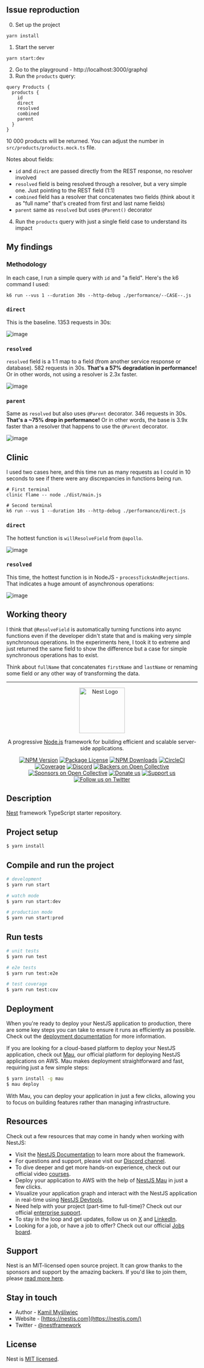 ## Issue reproduction

0. Set up the project

```
yarn install
```

1. Start the server

```
yarn start:dev
```

2. Go to the playground - http://localhost:3000/graphql
3. Run the `products` query:

```gql
query Products {
  products {
    id
    direct
    resolved
    combined
    parent
  }
}
```

10 000 products will be returned. You can adjust the number in `src/products/products.mock.ts` file.

Notes about fields:
 - `id` and `direct` are passed directly from the REST response, no resolver involved
 - `resolved` field is being resolved through a resolver, but a very simple one. Just pointing to the REST field (1:1)
 - `combined` field has a resolver that concatenates two fields (think about it as "full name" that's created from first and last name fields)
 - `parent` same as `resolved` but uses `@Parent()` decorator

4. Run the `products` query with just a single field case to understand its impact


## My findings

### Methodology

In each case, I run a simple query with `id` and "a field". Here's the k6 command I used:

```
k6 run --vus 1 --duration 30s --http-debug ./performance/--CASE--.js
```

### `direct`

This is the baseline. 1353 requests in 30s:

![image](https://github.com/user-attachments/assets/bd455a5a-be59-4cf8-9987-76f30660c8da)

### `resolved`

`resolved` field is a 1:1 map to a field (from another service response or database). 582 requests in 30s. **That's a 57% degradation in performance!** Or in other words, not using a resolver is 2.3x faster.

![image](https://github.com/user-attachments/assets/79067fc5-ab3e-41b5-a985-1573066d15a9)

### `parent`

Same as `resolved` but also uses `@Parent` decorator. 346 requests in 30s. **That's a ~75% drop in performance!** Or in other words, the base is 3.9x faster than a resolver that happens to use the `@Parent` decorator.

![image](https://github.com/user-attachments/assets/812234f9-d897-49e0-98c3-83a705a43a4c)

## Clinic

I used two cases here, and this time run as many requests as I could in 10 seconds to see if there were any discrepancies in functions being run.

```
# First terminal
clinic flame -- node ./dist/main.js

# Second terminal
k6 run --vus 1 --duration 10s --http-debug ./performance/direct.js
```

### `direct`

The hottest function is `willResolveField` from `@apollo`.

![image](https://github.com/user-attachments/assets/9856bbda-cb03-4219-9c6e-f22fbdff861a)

### `resolved`

This time, the hottest function is in NodeJS - `processTicksAndRejections`. That indicates a huge amount of asynchronous operations:

![image](https://github.com/user-attachments/assets/c2ae1bb1-8bf6-473b-8e58-c0f423e1c7b6)

## Working theory

I think that `@ResolveField` is automatically turning functions into async functions even if the developer didn't state that and is making very simple synchronous operations.
In the experiments here, I took it to extreme and just returned the same field to show the difference but a case for simple synchronous operations has to exist.

Think about `fullName` that concatenates `firstName` and `lastName` or renaming some field or any other way of transforming the data.

----

<p align="center">
  <a href="http://nestjs.com/" target="blank"><img src="https://nestjs.com/img/logo-small.svg" width="120" alt="Nest Logo" /></a>
</p>

[circleci-image]: https://img.shields.io/circleci/build/github/nestjs/nest/master?token=abc123def456
[circleci-url]: https://circleci.com/gh/nestjs/nest

  <p align="center">A progressive <a href="http://nodejs.org" target="_blank">Node.js</a> framework for building efficient and scalable server-side applications.</p>
    <p align="center">
<a href="https://www.npmjs.com/~nestjscore" target="_blank"><img src="https://img.shields.io/npm/v/@nestjs/core.svg" alt="NPM Version" /></a>
<a href="https://www.npmjs.com/~nestjscore" target="_blank"><img src="https://img.shields.io/npm/l/@nestjs/core.svg" alt="Package License" /></a>
<a href="https://www.npmjs.com/~nestjscore" target="_blank"><img src="https://img.shields.io/npm/dm/@nestjs/common.svg" alt="NPM Downloads" /></a>
<a href="https://circleci.com/gh/nestjs/nest" target="_blank"><img src="https://img.shields.io/circleci/build/github/nestjs/nest/master" alt="CircleCI" /></a>
<a href="https://coveralls.io/github/nestjs/nest?branch=master" target="_blank"><img src="https://coveralls.io/repos/github/nestjs/nest/badge.svg?branch=master#9" alt="Coverage" /></a>
<a href="https://discord.gg/G7Qnnhy" target="_blank"><img src="https://img.shields.io/badge/discord-online-brightgreen.svg" alt="Discord"/></a>
<a href="https://opencollective.com/nest#backer" target="_blank"><img src="https://opencollective.com/nest/backers/badge.svg" alt="Backers on Open Collective" /></a>
<a href="https://opencollective.com/nest#sponsor" target="_blank"><img src="https://opencollective.com/nest/sponsors/badge.svg" alt="Sponsors on Open Collective" /></a>
  <a href="https://paypal.me/kamilmysliwiec" target="_blank"><img src="https://img.shields.io/badge/Donate-PayPal-ff3f59.svg" alt="Donate us"/></a>
    <a href="https://opencollective.com/nest#sponsor"  target="_blank"><img src="https://img.shields.io/badge/Support%20us-Open%20Collective-41B883.svg" alt="Support us"></a>
  <a href="https://twitter.com/nestframework" target="_blank"><img src="https://img.shields.io/twitter/follow/nestframework.svg?style=social&label=Follow" alt="Follow us on Twitter"></a>
</p>
  <!--[![Backers on Open Collective](https://opencollective.com/nest/backers/badge.svg)](https://opencollective.com/nest#backer)
  [![Sponsors on Open Collective](https://opencollective.com/nest/sponsors/badge.svg)](https://opencollective.com/nest#sponsor)-->

## Description

[Nest](https://github.com/nestjs/nest) framework TypeScript starter repository.

## Project setup

```bash
$ yarn install
```

## Compile and run the project

```bash
# development
$ yarn run start

# watch mode
$ yarn run start:dev

# production mode
$ yarn run start:prod
```

## Run tests

```bash
# unit tests
$ yarn run test

# e2e tests
$ yarn run test:e2e

# test coverage
$ yarn run test:cov
```

## Deployment

When you're ready to deploy your NestJS application to production, there are some key steps you can take to ensure it runs as efficiently as possible. Check out the [deployment documentation](https://docs.nestjs.com/deployment) for more information.

If you are looking for a cloud-based platform to deploy your NestJS application, check out [Mau](https://mau.nestjs.com), our official platform for deploying NestJS applications on AWS. Mau makes deployment straightforward and fast, requiring just a few simple steps:

```bash
$ yarn install -g mau
$ mau deploy
```

With Mau, you can deploy your application in just a few clicks, allowing you to focus on building features rather than managing infrastructure.

## Resources

Check out a few resources that may come in handy when working with NestJS:

- Visit the [NestJS Documentation](https://docs.nestjs.com) to learn more about the framework.
- For questions and support, please visit our [Discord channel](https://discord.gg/G7Qnnhy).
- To dive deeper and get more hands-on experience, check out our official video [courses](https://courses.nestjs.com/).
- Deploy your application to AWS with the help of [NestJS Mau](https://mau.nestjs.com) in just a few clicks.
- Visualize your application graph and interact with the NestJS application in real-time using [NestJS Devtools](https://devtools.nestjs.com).
- Need help with your project (part-time to full-time)? Check out our official [enterprise support](https://enterprise.nestjs.com).
- To stay in the loop and get updates, follow us on [X](https://x.com/nestframework) and [LinkedIn](https://linkedin.com/company/nestjs).
- Looking for a job, or have a job to offer? Check out our official [Jobs board](https://jobs.nestjs.com).

## Support

Nest is an MIT-licensed open source project. It can grow thanks to the sponsors and support by the amazing backers. If you'd like to join them, please [read more here](https://docs.nestjs.com/support).

## Stay in touch

- Author - [Kamil Myśliwiec](https://twitter.com/kammysliwiec)
- Website - [https://nestjs.com](https://nestjs.com/)
- Twitter - [@nestframework](https://twitter.com/nestframework)

## License

Nest is [MIT licensed](https://github.com/nestjs/nest/blob/master/LICENSE).
